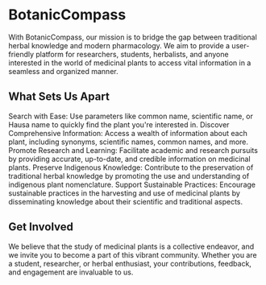 # BotanicCompass
With BotanicCompass, our mission is to bridge the gap between traditional herbal knowledge and modern pharmacology. We aim to provide a user-friendly platform for researchers, students, herbalists, and anyone interested in the world of medicinal plants to access vital information in a seamless and organized manner.

## What Sets Us Apart

Search with Ease: Use parameters like common name, scientific name, or Hausa name to quickly find the plant you're interested in.
Discover Comprehensive Information: Access a wealth of information about each plant, including synonyms, scientific names, common names, and more.
Promote Research and Learning: Facilitate academic and research pursuits by providing accurate, up-to-date, and credible information on medicinal plants.
Preserve Indigenous Knowledge: Contribute to the preservation of traditional herbal knowledge by promoting the use and understanding of indigenous plant nomenclature.
Support Sustainable Practices: Encourage sustainable practices in the harvesting and use of medicinal plants by disseminating knowledge about their scientific and traditional aspects.

## Get Involved

We believe that the study of medicinal plants is a collective endeavor, and we invite you to become a part of this vibrant community. Whether you are a student, researcher, or herbal enthusiast, your contributions, feedback, and engagement are invaluable to us.
